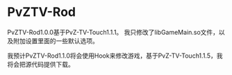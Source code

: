 # PvZTV-Rod
PvZTV-Rod1.0.0基于PvZ-TV-Touch1.1.1。
我只修改了libGameMain.so文件，以及附加设置里面的一些默认选项。

我预计PvZTV-Rod1.1.0将会使用Hook来修改游戏，基于PvZ-TV-Touch1.1.5，我将会把源代码提供下载。